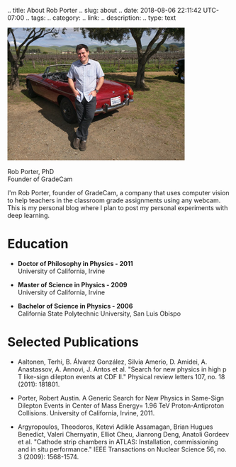 .. title: About Rob Porter
.. slug: about
.. date: 2018-08-06 22:11:42 UTC-07:00
.. tags: 
.. category: 
.. link: 
.. description: 
.. type: text

![alt text](/robmgb.jpg "My Electric Car")

Rob Porter, PhD  
Founder of GradeCam

I'm Rob Porter, founder of GradeCam, a company that uses computer vision to help teachers in the classroom grade assignments using any webcam.  This is my personal blog where I plan to post my personal experiments with deep learning.

# Education
* **Doctor of Philosophy in Physics - 2011**  
University of California, Irvine

* **Master of Science in Physics - 2009**  
University of California, Irvine

* **Bachelor of Science in Physics - 2006**  
California State Polytechnic University, San Luis Obispo


# Selected Publications
* Aaltonen, Terhi, B. Álvarez González, Silvia Amerio, D. Amidei, A. Anastassov, A. Annovi, J. Antos et al. "Search for new physics in high p T like-sign dilepton events at CDF II." Physical review letters 107, no. 18 (2011): 181801.

* Porter, Robert Austin. A Generic Search for New Physics in Same-Sign Dilepton Events in Center of Mass Energy= 1.96 TeV Proton-Antiproton Collisions. University of California, Irvine, 2011.

* Argyropoulos, Theodoros, Ketevi Adikle Assamagan, Brian Hugues Benedict, Valeri Chernyatin, Elliot Cheu, Jianrong Deng, Anatoli Gordeev et al. "Cathode strip chambers in ATLAS: Installation, commissioning and in situ performance." IEEE Transactions on Nuclear Science 56, no. 3 (2009): 1568-1574.

